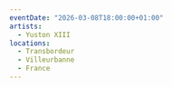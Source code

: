 ```yaml
---
eventDate: "2026-03-08T18:00:00+01:00"
artists:
  - Yuston XIII
locations:
  - Transbordeur
  - Villeurbanne
  - France
---
```

